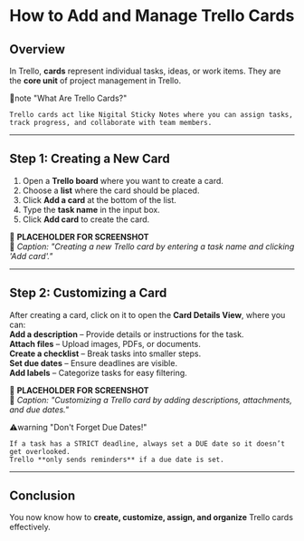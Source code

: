 # How to Add and Manage Trello Cards  

## Overview  
In Trello, **cards** represent individual tasks, ideas, or work items. They are the **core unit** of project management in Trello.

📌note "What Are Trello Cards?"
    
    Trello cards act like Nigital Sticky Notes where you can assign tasks, track progress, and collaborate with team members.

---

## Step 1: Creating a New Card  
1. Open a **Trello board** where you want to create a card.  
2. Choose a **list** where the card should be placed.  
3. Click **Add a card** at the bottom of the list.  
4. Type the **task name** in the input box.  
5. Click **Add card** to create the card.  

🔹 **PLACEHOLDER FOR SCREENSHOT**  
📌 *Caption: "Creating a new Trello card by entering a task name and clicking 'Add card'."*  

---

## Step 2: Customizing a Card  
After creating a card, click on it to open the **Card Details View**, where you can:  
**Add a description** – Provide details or instructions for the task.  
**Attach files** – Upload images, PDFs, or documents.  
**Create a checklist** – Break tasks into smaller steps.  
**Set due dates** – Ensure deadlines are visible.  
**Add labels** – Categorize tasks for easy filtering.  

🔹 **PLACEHOLDER FOR SCREENSHOT**  
📌 *Caption: "Customizing a Trello card by adding descriptions, attachments, and due dates."*  

⚠️warning "Don't Forget Due Dates!"
    
    If a task has a STRICT deadline, always set a DUE date so it doesn’t get overlooked.  
    Trello **only sends reminders** if a due date is set.

---

## Conclusion  
You now know how to **create, customize, assign, and organize** Trello cards effectively.
